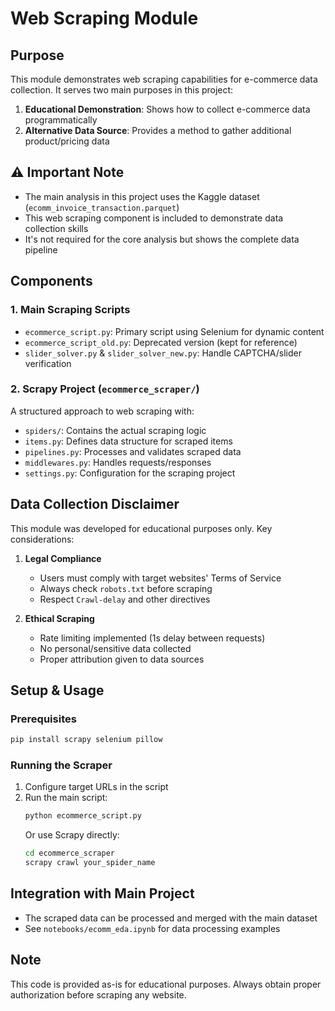 # Web Scraping Module

## Purpose
This module demonstrates web scraping capabilities for e-commerce data collection. It serves two main purposes in this project:

1. **Educational Demonstration**: Shows how to collect e-commerce data programmatically
2. **Alternative Data Source**: Provides a method to gather additional product/pricing data

## ⚠️ Important Note
- The main analysis in this project uses the Kaggle dataset (`ecomm_invoice_transaction.parquet`)
- This web scraping component is included to demonstrate data collection skills
- It's not required for the core analysis but shows the complete data pipeline

## Components

### 1. Main Scraping Scripts
- `ecommerce_script.py`: Primary script using Selenium for dynamic content
- `ecommerce_script_old.py`: Deprecated version (kept for reference)
- `slider_solver.py` & `slider_solver_new.py`: Handle CAPTCHA/slider verification

### 2. Scrapy Project (`ecommerce_scraper/`)
A structured approach to web scraping with:
- `spiders/`: Contains the actual scraping logic
- `items.py`: Defines data structure for scraped items
- `pipelines.py`: Processes and validates scraped data
- `middlewares.py`: Handles requests/responses
- `settings.py`: Configuration for the scraping project

## Data Collection Disclaimer

This module was developed for educational purposes only. Key considerations:

1. **Legal Compliance**
   - Users must comply with target websites' Terms of Service
   - Always check `robots.txt` before scraping
   - Respect `Crawl-delay` and other directives

2. **Ethical Scraping**
   - Rate limiting implemented (1s delay between requests)
   - No personal/sensitive data collected
   - Proper attribution given to data sources

## Setup & Usage

### Prerequisites
```bash
pip install scrapy selenium pillow
```

### Running the Scraper
1. Configure target URLs in the script
2. Run the main script:
   ```bash
   python ecommerce_script.py
   ```
   Or use Scrapy directly:
   ```bash
   cd ecommerce_scraper
   scrapy crawl your_spider_name
   ```

## Integration with Main Project
- The scraped data can be processed and merged with the main dataset
- See `notebooks/ecomm_eda.ipynb` for data processing examples

## Note
This code is provided as-is for educational purposes. Always obtain proper authorization before scraping any website.
